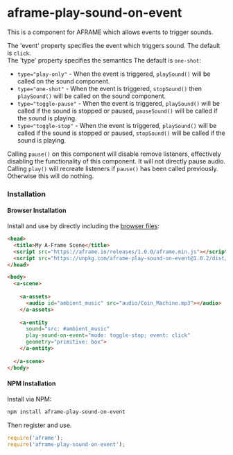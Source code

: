 # aframe-play-sound-on-event

This is a component for AFRAME which allows events to trigger sounds. 

The 'event' property specifies the event which triggers sound. The default is `click`.   
The 'type' property specifies the semantics The default is `one-shot`:

* `type="play-only"` - When the event is triggered, `playSound()` will be called on the sound component.   
* `type="one-shot"` - When the event is triggered, `stopSound()` then `playSound()` will be called on the sound component.   
* `type="toggle-pause"` - When the event is triggered, `playSound()` will be called if the sound is stopped or paused, `pauseSound()` will be called if the sound is playing.   
* `type="toggle-stop"` - When the event is triggered, `playSound()` will be called if the sound is stopped or paused, `stopSound()` will be called if the sound is playing.   

Calling `pause()` on this component will disable remove listeners, effectively disabling the functionality of this component. It will not directly pause audio.   
Calling `play()` will recreate listeners if `pause()` has been called previously. Otherwise this will do nothing.

### Installation

#### Browser Installation

Install and use by directly including the [browser files](dist):

```html
<head>
  <title>My A-Frame Scene</title>
  <script src="https://aframe.io/releases/1.0.0/aframe.min.js"></script>
  <script src="https://unpkg.com/aframe-play-sound-on-event@1.0.2/dist/aframe-play-sound-on-event.min.js"></script>
</head>

<body>
  <a-scene>
  
    <a-assets>
      <audio id="ambient_music" src="audio/Coin_Machine.mp3"></audio>
    </a-assets>
    
    <a-entity
      sound="src: #ambient_music"
      play-sound-on-event="mode: toggle-stop; event: click"
      geometry="primitive: box">
    </a-entity>
    
  </a-scene>
</body>
```

#### NPM Installation

Install via NPM:

```bash
npm install aframe-play-sound-on-event
```

Then register and use.

```js
require('aframe');
require('aframe-play-sound-on-event');
```